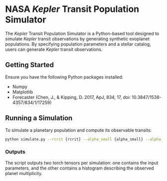 # NASA *Kepler* Transit Population Simulator

The *Kepler* Transit Population Simulator is a Python-based tool designed to simulate *Kepler* transit observations by generating synthetic exoplanet populations. By specifying population parameters and a stellar catalog, users can generate *Kepler* transit observations.

## Getting Started

Ensure you have the following Python packages installed:
- Numpy
- Matplotlib
- Forecaster (Chen, J., & Kipping, D. 2017, ApJ, 834, 17, doi: 10.3847/1538-4357/834/1/17259)

## Running a Simulation

To simulate a planetary population and compute its observable transits:

```bash
python simulate.py --rcrit {rcrit} --alpha_small {alpha_small} --alpha_big {alpha_big} --sigma {sigma} --sigma_i {sigma_i} --b_m {b_m} --eta_zero {eta_zero} --o r{rcrit}_as{alpha_small}_ab{alpha_big}_s{sigma}_si{sigma_i}_bm{b_m}_ez{eta_zero}"
```

### Outputs

The script outputs two torch tensors per simulation: one contains the input parameters, and the other contains a histogram describing the observed planet multiplicity.
